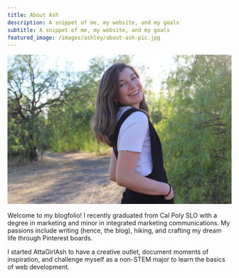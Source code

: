 ```yaml
---
title: About Ash
description: A snippet of me, my website, and my goals
subtitle: A snippet of me, my website, and my goals
featured_image: /images/ashley/about-ash-pic.jpg
---
```


![](/images/ashley/ash-cropped.jpg)

Welcome to my blogfolio! I recently graduated from Cal Poly SLO with a degree in marketing and minor in integrated marketing communications. My passions include writing (hence, the blog), hiking, and crafting my dream life through Pinterest boards.

I started AttaGirlAsh to have a creative outlet, document moments of inspiration, and challenge myself as a non-STEM major to learn the basics of web development.







